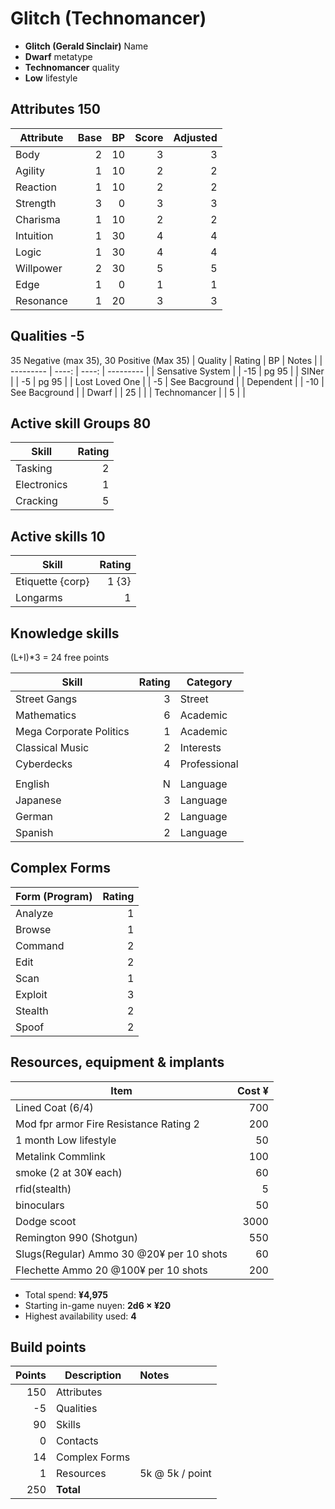 # Glitch (Technomancer)

* **Glitch (Gerald Sinclair)** Name
* **Dwarf** metatype
* **Technomancer** quality
* **Low** lifestyle


## Attributes   150

| Attribute     | Base  | BP    | Score | Adjusted  |
| ---------     | ----: | ----: | ----: | -------:  |
| Body          | 2     | 10    | 3     | 3         |
| Agility       | 1     | 10    | 2     | 2         |
| Reaction      | 1     | 10    | 2     | 2         |
| Strength      | 3     | 0     | 3     | 3         |
| Charisma      | 1     | 10    | 2     | 2         |
| Intuition     | 1     | 30    | 4     | 4         |
| Logic         | 1     | 30    | 4     | 4         |
| Willpower     | 2     | 30    | 5     | 5         |
| Edge          | 1     | 0     | 1     | 1         |
| Resonance     | 1     | 20    | 3     | 3         |


## Qualities  -5
35 Negative (max 35), 30 Positive (Max 35)
| Quality             | Rating  | BP    |  Notes          |
| ---------           | ----:   | ----: | ---------       |
| Sensative System    |         | -15    | pg 95          |
| SINer               |         | -5     | pg 95          |
| Lost Loved One      |         | -5     | See Bacground  |
| Dependent           |         | -10    | See Bacground  |
| Dwarf               |         |  25    |                |
| Technomancer        |         |  5     |                |


## Active skill Groups  80

| Skill             | Rating    | 
| -----             | -----:    |
| Tasking           | 2         |
| Electronics       | 1         |
| Cracking          | 5         |

## Active skills    10

| Skill             | Rating    |
| -----             | -----:    |
| Etiquette {corp}  | 1 {3}     |
| Longarms          | 1         |


## Knowledge skills 
(L+I)*3 = 24 free points

| Skill                             | Rating    | Category      |
| -----                             | -----:    | --------      |
| Street Gangs                      | 3         | Street        |
| Mathematics                       | 6         | Academic      |
| Mega Corporate Politics           | 1         | Academic      |
| Classical Music                   | 2         | Interests     |
| Cyberdecks                        | 4         | Professional  |
|                                   |           |               |
|English                            | N         |  Language     |
| Japanese                          | 3         |  Language     | 
| German                            | 2         |  Language     | 
| Spanish                           | 2         |  Language     |     

## Complex Forms

| Form (Program)     |  Rating   |
| -----              |  -----:   |
| Analyze            | 1         |
| Browse             | 1         |
| Command            | 2         |
| Edit               | 2         |
| Scan               | 1         |
| Exploit            | 3         |
| Stealth            | 2         |
| Spoof              | 2         |

## Resources, equipment & implants

| Item                                      | Cost ¥  |
| ----                                      | -----:  |
| Lined Coat   (6/4)                        | 700     |
| Mod fpr armor Fire Resistance Rating 2    | 200     |
| 1 month Low lifestyle                     | 50      |
| Metalink Commlink                         | 100     |
| smoke (2 at 30¥ each)                     | 60      |
| rfid(stealth)                             | 5       |
| binoculars                                | 50      |
| Dodge scoot                               | 3000    |
| Remington 990 (Shotgun)                   | 550     |
| Slugs(Regular) Ammo 30 @20¥ per 10 shots  | 60      |
| Flechette      Ammo 20 @100¥ per 10 shots | 200     |


* Total spend: **¥4,975**
* Starting in-game nuyen: **2d6 × ¥20**
* Highest availability used: **4**


## Build points

| Points    | Description            | Notes             |
| -----:    | -----------            | :-----            |
| 150       | Attributes             |                   |
| -5        | Qualities              |                   |
| 90        | Skills                 |                   |
| 0         | Contacts               |                   |
| 14        | Complex Forms          |                   |
| 1         | Resources              | 5k @ 5k / point   |
| 250       | **Total**              |                   |
